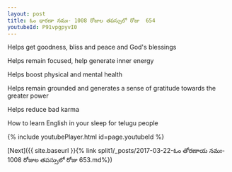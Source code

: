 ```yaml
---
layout: post
title: ఓం ధారణా నమః- 1008 రోజుల తపస్సులో రోజు  654
youtubeId: P91vpgpyvI0
---
```

 
 
Helps get goodness, bliss and peace and God's blessings
 
Helps remain focused, help generate inner energy 
 
Helps boost physical and mental health 
 
Helps remain grounded and generates a sense of gratitude towards the greater power 
 
Helps reduce bad karma
 
How to learn English in your sleep for telugu people
 
 
 
 


{% include youtubePlayer.html id=page.youtubeId %}
 
[Next]({{ site.baseurl }}{% link split1/_posts/2017-03-22-ఓం తోరణాయ నమః- 1008 రోజుల తపస్సులో రోజు  653.md%})
 
